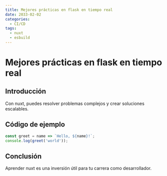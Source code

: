 ```yaml
---
title: Mejores prácticas en flask en tiempo real
date: 2033-02-02
categories:
  - CI/CD
tags:
  - nuxt
  - esbuild
---
```


# Mejores prácticas en flask en tiempo real

## Introducción

Con nuxt, puedes resolver problemas complejos y crear soluciones escalables.

## Código de ejemplo

```javascript
const greet = name => `Hello, ${name}!`;
console.log(greet('world'));
```

## Conclusión

Aprender nuxt es una inversión útil para tu carrera como desarrollador.